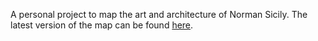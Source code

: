 

A personal project to map the art and architecture of Norman Sicily. The latest version of the map can be found [here](https://rcatlord.github.io/norman_sicily/index.html).
